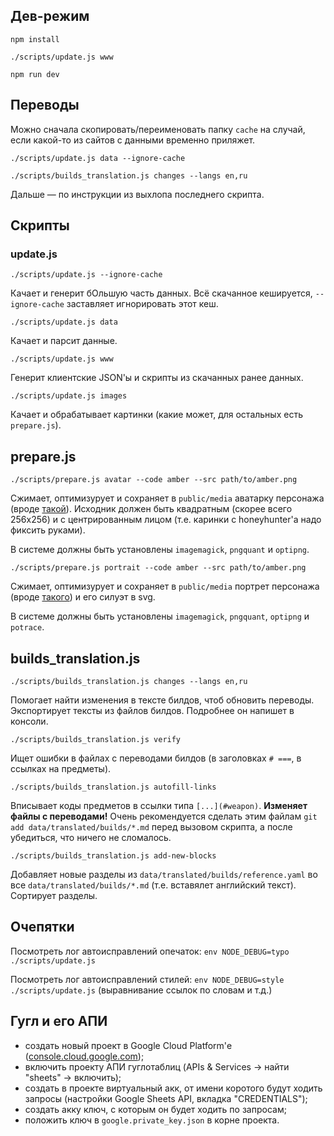 ## Дев-режим

`npm install`

`./scripts/update.js www`

`npm run dev`


## Переводы

Можно сначала скопировать/переименовать папку `cache` на случай, если какой-то из сайтов с данными временно приляжет.

`./scripts/update.js data --ignore-cache`

`./scripts/builds_translation.js changes --langs en,ru`

Дальше — по инструкции из выхлопа последнего скрипта.


## Скрипты

### update.js

`./scripts/update.js --ignore-cache`

Качает и генерит бОльшую часть данных. Всё скачанное кешируется, `--ignore-cache` заставляет игнорировать этот кеш.

`./scripts/update.js data`

Качает и парсит данные.

`./scripts/update.js www`

Генерит клиентские JSON'ы и скрипты из скачанных ранее данных.

`./scripts/update.js images`

Качает и обрабатывает картинки (какие может, для остальных есть `prepare.js`).


## prepare.js

`./scripts/prepare.js avatar --code amber --src path/to/amber.png`

Сжимает, оптимизурует и сохраняет в `public/media` аватарку персонажа (вроде [такой](https://genshin.honeyhunterworld.com/img/char/amber_face.png)). Исходник должен быть квадратным (скорее всего 256х256) и с центрированным лицом (т.е. каринки с honeyhunter'а надо фиксить руками).

В системе должны быть установлены `imagemagick`, `pngquant` и `optipng`.

`./scripts/prepare.js portrait --code amber --src path/to/amber.png`

Сжимает, оптимизурует и сохраняет в `public/media` портрет персонажа (вроде [такого](https://genshin-impact.fandom.com/wiki/Amber?file=Character+Amber+Portrait.png)) и его силуэт в svg.

В системе должны быть установлены `imagemagick`, `pngquant`, `optipng` и `potrace`.


## builds_translation.js

`./scripts/builds_translation.js changes --langs en,ru`

Помогает найти изменения в тексте билдов, чтоб обновить переводы. Экспортирует тексты из файлов билдов. Подробнее он напишет в консоли.

`./scripts/builds_translation.js verify`

Ищет ошибки в файлах с переводами билдов (в заголовках `# ===`, в ссылках на предметы).

`./scripts/builds_translation.js autofill-links`

Вписывает коды предметов в ссылки типа `[...](#weapon)`. **Изменяет файлы с переводами!** Очень рекомендуется сделать этим файлам `git add data/translated/builds/*.md` перед вызовом скрипта, а после убедиться, что ничего не сломалось.

`./scripts/builds_translation.js add-new-blocks`

Добавляет новые разделы из `data/translated/builds/reference.yaml` во все `data/translated/builds/*.md` (т.е. вставялет английский текст). Сортирует разделы.

## Очепятки

Посмотреть лог автоисправлений опечаток: `env NODE_DEBUG=typo ./scripts/update.js`

Посмотреть лог автоисправлений стилей: `env NODE_DEBUG=style ./scripts/update.js` (выравнивание ссылок по словам и т.д.)

## Гугл и его АПИ

 * создать новый проект в Google Cloud Platform'е ([console.cloud.google.com](https://console.cloud.google.com));
 * включить проекту АПИ гуглотаблиц (APIs & Services → найти "sheets" → включить);
 * создать в проекте виртуальный акк, от имени коротого будут ходить запросы (настройки Google Sheets API, вкладка "CREDENTIALS");
 * создать акку ключ, с которым он будет ходить по запросам;
 * положить ключ в `google.private_key.json` в корне проекта.
